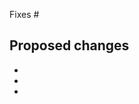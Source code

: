 <!--
A PR should always link to an issue.
If there's none yet, please open one so we can discuss the problem first.
-->
Fixes #

## Proposed changes

- 
- 
- 
